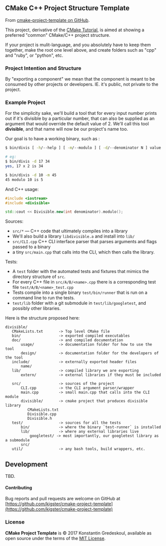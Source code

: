 ## CMake C++ Project Structure Template

From [cmake-project-template on GitHub](https://github.com/kigster/cmake-project-template).

This project, derivative of the [CMake Tutorial](https://cmake.org/cmake-tutorial/), is aimed at showing a preferred "common" CMake/C++ project structure.

If your project is mulit-language, and you absolutely have to keep them together, make the root one level above, and create folders such as "cpp" and "ruby", or "python", etc.

### Project Intention and Structure

By "exporting a component" we mean that the component is meant to be consumed by other projects or developers. IE. it's public, not private to the project.

### Example Project

For the simplicity sake, we'll build a tool that for every input number prints out if it's divisible by a particular number, that can also be supplied as an argument that would override the default value of 2. We'll call this tool **divisible**, and that name will now be our project's name too.

Our goal is to have a working binary, such as :

```bash
$ bin/divis [ -h/--help ] [ -m/--modulo ] [ -d/--denominator N ] value

# eg:
$ bin/divis -d 17 34
yes, 17 x 2 is 34

$ bin/divis -d 10 -m 45
45 modulo 10 is 5 
```

And C++ usage:

```C++
#include <iostream>
#include <divisible>

std::cout << Divisible.new(int denominator).modulo();

```

Sources:

 * `src/*` — C++ code that ultimately compiles into a library
 * We'll also build a library `libdivisible.a` and install into `lib/`
 * `src/CLI.cpp` C++ CLI interface parser that parses arguments and flags passed to a binary
 * a tiny `src/main.cpp` that calls into the CLI, which then calls the library.
 
Tests: 

 * A `test` folder with the automated tests and fixtures that mimics the directory structure of `src`.
 * For every C++ file in `src/A/B/<name>.cpp` there is a corresponding test file `test/A/B/<name>_test.cpp`
 * Tests compile into a single binary `test/bin/runner` that is run on a command line to run the tests.
 * `test/lib` folder with a git submodule in `test/lib/googletest`, and possibly other libraries.
 
 
Here is the structure proposed here:
 

```
divisible/ 
   CMakeLists.txt       -> Top level CMake file
   bin/                 -> exported compiled executables
   doc/                 -> and compiled documentation
       usage/           -> documentation folder for how to use the tool
       design/          -> documentation folder for the developers of the tool
   include/             -> externally exported header files
       name/
   lib/                 -> compiled library we are exporting
       extern/          -> external libraries if they must be included
      
   src/                 -> sources of the project
       CLI.cpp          -> the CLI argument parser/wrapper
       main.cpp         -> small main.cpp that calls into the CLI module
       divisible/       -> cmake project that produces divisible library
          CMakeLists.txt
          Divisible.cpp
          Divisible.h
   test/                -> sources for all the tests
       bin/             -> where the binary `test-runner` is installed
       lib/             -> where any external libraries live
           googletest/ -> most importantly, our googletest library as a submodule
       src/
   util/                -> any bash tools, build wrappers, etc.
```


 
## Development

TBD. 

#### Contributing

Bug reports and pull requests are welcome on GitHub at [https://github.com/kigster/cmake-project-template](https://github.com/kigster/cmake-project-template)

### License

**CMake Project Template** is &copy; 2017 Konstantin Gredeskoul, available as open source under the terms of the [MIT License](http://opensource.org/licenses/MIT). 
